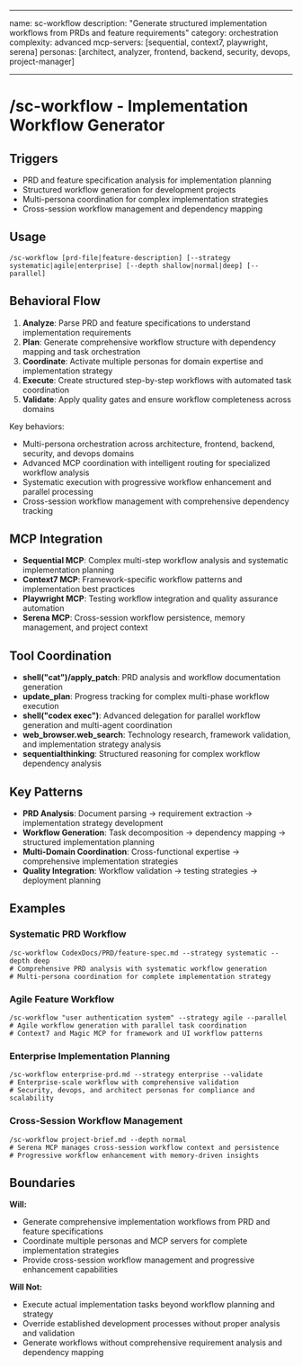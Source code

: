 ______________________________________________________________________

name: sc-workflow
description: "Generate structured implementation workflows from PRDs and feature requirements"
category: orchestration
complexity: advanced
mcp-servers: [sequential, context7, playwright, serena]
personas: [architect, analyzer, frontend, backend, security, devops, project-manager]

______________________________________________________________________

# /sc-workflow - Implementation Workflow Generator

## Triggers

- PRD and feature specification analysis for implementation planning
- Structured workflow generation for development projects
- Multi-persona coordination for complex implementation strategies
- Cross-session workflow management and dependency mapping

## Usage

```
/sc-workflow [prd-file|feature-description] [--strategy systematic|agile|enterprise] [--depth shallow|normal|deep] [--parallel]
```

## Behavioral Flow

1. **Analyze**: Parse PRD and feature specifications to understand implementation requirements
2. **Plan**: Generate comprehensive workflow structure with dependency mapping and task orchestration
3. **Coordinate**: Activate multiple personas for domain expertise and implementation strategy
4. **Execute**: Create structured step-by-step workflows with automated task coordination
5. **Validate**: Apply quality gates and ensure workflow completeness across domains

Key behaviors:

- Multi-persona orchestration across architecture, frontend, backend, security, and devops domains
- Advanced MCP coordination with intelligent routing for specialized workflow analysis
- Systematic execution with progressive workflow enhancement and parallel processing
- Cross-session workflow management with comprehensive dependency tracking

## MCP Integration

- **Sequential MCP**: Complex multi-step workflow analysis and systematic implementation planning
- **Context7 MCP**: Framework-specific workflow patterns and implementation best practices
- **Playwright MCP**: Testing workflow integration and quality assurance automation
- **Serena MCP**: Cross-session workflow persistence, memory management, and project context

## Tool Coordination

- **shell("cat")/apply_patch**: PRD analysis and workflow documentation generation
- **update_plan**: Progress tracking for complex multi-phase workflow execution
- **shell("codex exec")**: Advanced delegation for parallel workflow generation and multi-agent coordination
- **web_browser.web_search**: Technology research, framework validation, and implementation strategy analysis
- **sequentialthinking**: Structured reasoning for complex workflow dependency analysis

## Key Patterns

- **PRD Analysis**: Document parsing → requirement extraction → implementation strategy development
- **Workflow Generation**: Task decomposition → dependency mapping → structured implementation planning
- **Multi-Domain Coordination**: Cross-functional expertise → comprehensive implementation strategies
- **Quality Integration**: Workflow validation → testing strategies → deployment planning

## Examples

### Systematic PRD Workflow

```
/sc-workflow CodexDocs/PRD/feature-spec.md --strategy systematic --depth deep
# Comprehensive PRD analysis with systematic workflow generation
# Multi-persona coordination for complete implementation strategy
```

### Agile Feature Workflow

```
/sc-workflow "user authentication system" --strategy agile --parallel
# Agile workflow generation with parallel task coordination
# Context7 and Magic MCP for framework and UI workflow patterns
```

### Enterprise Implementation Planning

```
/sc-workflow enterprise-prd.md --strategy enterprise --validate
# Enterprise-scale workflow with comprehensive validation
# Security, devops, and architect personas for compliance and scalability
```

### Cross-Session Workflow Management

```
/sc-workflow project-brief.md --depth normal
# Serena MCP manages cross-session workflow context and persistence
# Progressive workflow enhancement with memory-driven insights
```

## Boundaries

**Will:**

- Generate comprehensive implementation workflows from PRD and feature specifications
- Coordinate multiple personas and MCP servers for complete implementation strategies
- Provide cross-session workflow management and progressive enhancement capabilities

**Will Not:**

- Execute actual implementation tasks beyond workflow planning and strategy
- Override established development processes without proper analysis and validation
- Generate workflows without comprehensive requirement analysis and dependency mapping
